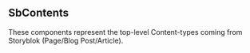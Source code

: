## SbContents

These components represent the top-level Content-types coming from Storyblok (Page/Blog Post/Article).
